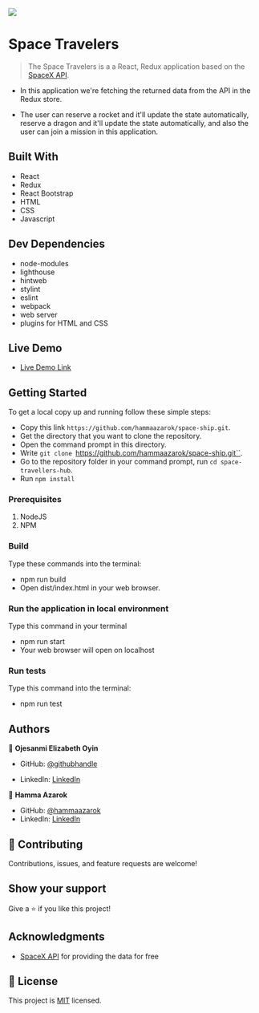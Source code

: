 ![](https://img.shields.io/badge/Microverse-blueviolet)

# Space Travelers

> The Space Travelers is a a React, Redux application based on the [SpaceX API](https://docs.spacexdata.com/).

- In this application we're fetching the returned data from the API in the Redux store.

- The user can reserve a rocket and it'll update the state automatically, reserve a dragon and it'll update the state automatically, and also the user can join a mission in this application.

## Built With

- React
- Redux
- React Bootstrap
- HTML
- CSS
- Javascript

## Dev Dependencies
- node-modules
- lighthouse
- hintweb
- stylint
- eslint
- webpack
- web server
- plugins for HTML and CSS



## Live Demo

- [Live Demo Link](https://space-ship-ha-on.netlify.app)

## Getting Started

To get a local copy up and running follow these simple steps:

- Copy this link `https://github.com/hammaazarok/space-ship.git`.
- Get the directory that you want to clone the repository.
- Open the command prompt in this directory.
- Write `git clone `https://github.com/hammaazarok/space-ship.git``.
- Go to the repository folder in your command prompt, run `cd space-travellers-hub`.
- Run `npm install`

### Prerequisites

1. NodeJS
2. NPM

### Build

Type these commands into the terminal:

- npm run build
- Open dist/index.html in your web browser.

### Run the application in local environment

Type this command in your terminal

- npm run start
- Your web browser will open on localhost

### Run tests

Type this command into the terminal:

- npm run test

## Authors

👤 **Ojesanmi Elizabeth Oyin**

- GitHub: [@githubhandle](https://github.com/Lizdev-05)

- LinkedIn: [LinkedIn](https://www.linkedin.com/in/elizabeth-oyinlade-ojesanmi-0702aa16a)

👤 **Hamma Azarok**

- GitHub: [@hammaazarok](https://github.com/hammaazarok)
- LinkedIn: [LinkedIn](https://www.linkedin.com/in/hammaazarok/)

## 🤝 Contributing

Contributions, issues, and feature requests are welcome!

## Show your support

Give a ⭐️ if you like this project!

## Acknowledgments

- [SpaceX API](https://docs.spacexdata.com/) for providing the data for free

## 📝 License

This project is [MIT](./MIT.md) licensed.
